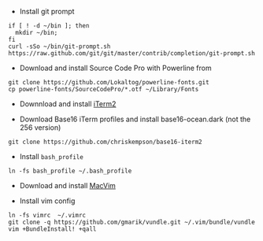 - Install git prompt

```
if [ ! -d ~/bin ]; then 
  mkdir ~/bin; 
fi
curl -sSo ~/bin/git-prompt.sh https://raw.github.com/git/git/master/contrib/completion/git-prompt.sh
```

- Download and install Source Code Pro with Powerline from 

```
git clone https://github.com/Lokaltog/powerline-fonts.git
cp powerline-fonts/SourceCodePro/*.otf ~/Library/Fonts
```

- Downnload and install [iTerm2](http://www.iterm2.com/#/section/home)

- Download Base16 iTerm profiles and install base16-ocean.dark (not the 256 version)

```
git clone https://github.com/chriskempson/base16-iterm2
```

- Install `bash_profile`

```
ln -fs bash_profile ~/.bash_profile
```

- Download and install [MacVim](https://github.com/b4winckler/macvim/releases)

- Install vim config
```
ln -fs vimrc  ~/.vimrc
git clone -q https://github.com/gmarik/vundle.git ~/.vim/bundle/vundle
vim +BundleInstall! +qall
```

